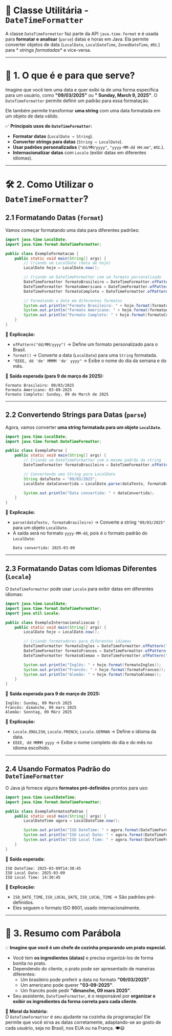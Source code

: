 # 📌 **Classe Utilitária - `DateTimeFormatter`**

A classe `DateTimeFormatter` faz parte da API `java.time.format` e é usada para **formatar e analisar** (`parse`) datas
e horas em Java. Ela permite converter objetos de data (`LocalDate`, `LocalDateTime`, `ZonedDateTime`, etc.) para *
*strings formatadas** e vice-versa.

---

# 🎯 **1. O que é e para que serve?**

Imagine que você tem uma data e quer exibi-la de uma forma específica para um usuário, como **"09/03/2025"** ou **"
Sunday, March 9, 2025"**. O `DateTimeFormatter` permite definir um padrão para essa formatação.

Ele também permite transformar **uma string** com uma data formatada em um objeto de data válido.

✅ **Principais usos do `DateTimeFormatter`:**

- **Formatar datas** (`LocalDate → String`).
- **Converter strings para datas** (`String → LocalDate`).
- **Usar padrões personalizados** (`"dd/MM/yyyy"`, `"yyyy-MM-dd HH:mm"`, etc.).
- **Internacionalizar datas** com `Locale` (exibir datas em diferentes idiomas).

---

# 🛠 **2. Como Utilizar o `DateTimeFormatter`?**

## **2.1 Formatando Datas (`format`)**

Vamos começar formatando uma data para diferentes padrões:

```java
import java.time.LocalDate;
import java.time.format.DateTimeFormatter;

public class ExemploFormatacao {
    public static void main(String[] args) {
        // Criando um LocalDate (data de hoje)
        LocalDate hoje = LocalDate.now();

        // Criando um DateTimeFormatter com um formato personalizado
        DateTimeFormatter formatoBrasileiro = DateTimeFormatter.ofPattern("dd/MM/yyyy");
        DateTimeFormatter formatoAmericano = DateTimeFormatter.ofPattern("MM-dd-yyyy");
        DateTimeFormatter formatoCompleto = DateTimeFormatter.ofPattern("EEEE, dd 'de' MMMM 'de' yyyy");

        // Formatando a data em diferentes formatos
        System.out.println("Formato Brasileiro: " + hoje.format(formatoBrasileiro));
        System.out.println("Formato Americano: " + hoje.format(formatoAmericano));
        System.out.println("Formato Completo: " + hoje.format(formatoCompleto));
    }
}
```

📌 **Explicação:**

- `ofPattern("dd/MM/yyyy")` → Define um formato personalizado para o Brasil.
- `format()` → Converte a data (`LocalDate`) para uma `String` formatada.
- `"EEEE, dd 'de' MMMM 'de' yyyy"` → Exibe o nome do dia da semana e do mês.

🔎 **Saída esperada (para 9 de março de 2025):**

```
Formato Brasileiro: 09/03/2025
Formato Americano: 03-09-2025
Formato Completo: Sunday, 09 de March de 2025
```

---

## **2.2 Convertendo Strings para Datas (`parse`)**

Agora, vamos converter **uma string formatada para um objeto `LocalDate`**.

```java
import java.time.LocalDate;
import java.time.format.DateTimeFormatter;

public class ExemploParse {
    public static void main(String[] args) {
        // Criando um DateTimeFormatter com o mesmo padrão da string
        DateTimeFormatter formatoBrasileiro = DateTimeFormatter.ofPattern("dd/MM/yyyy");

        // Convertendo uma String para LocalDate
        String dataTexto = "09/03/2025";
        LocalDate dataConvertida = LocalDate.parse(dataTexto, formatoBrasileiro);

        System.out.println("Data convertida: " + dataConvertida);
    }
}
```

📌 **Explicação:**

- `parse(dataTexto, formatoBrasileiro)` → Converte a string `"09/03/2025"` para um objeto `LocalDate`.
- A saída será no formato `yyyy-MM-dd`, pois é o formato padrão do `LocalDate`:
  ```
  Data convertida: 2025-03-09
  ```

---

## **2.3 Formatando Datas com Idiomas Diferentes (`Locale`)**

O `DateTimeFormatter` pode usar `Locale` para exibir datas em diferentes idiomas:

```java
import java.time.LocalDate;
import java.time.format.DateTimeFormatter;
import java.util.Locale;

public class ExemploInternacionalizacao {
    public static void main(String[] args) {
        LocalDate hoje = LocalDate.now();

        // Criando formatadores para diferentes idiomas
        DateTimeFormatter formatoIngles = DateTimeFormatter.ofPattern("EEEE, dd MMMM yyyy", Locale.ENGLISH);
        DateTimeFormatter formatoFrances = DateTimeFormatter.ofPattern("EEEE, dd MMMM yyyy", Locale.FRENCH);
        DateTimeFormatter formatoAlemao = DateTimeFormatter.ofPattern("EEEE, dd MMMM yyyy", Locale.GERMAN);

        System.out.println("Inglês: " + hoje.format(formatoIngles));
        System.out.println("Francês: " + hoje.format(formatoFrances));
        System.out.println("Alemão: " + hoje.format(formatoAlemao));
    }
}
```

🔎 **Saída esperada para 9 de março de 2025:**

```
Inglês: Sunday, 09 March 2025
Francês: dimanche, 09 mars 2025
Alemão: Sonntag, 09 März 2025
```

📌 **Explicação:**

- `Locale.ENGLISH`, `Locale.FRENCH`, `Locale.GERMAN` → Define o idioma da data.
- `EEEE, dd MMMM yyyy` → Exibe o nome completo do dia e do mês no idioma escolhido.

---

## **2.4 Usando Formatos Padrão do `DateTimeFormatter`**

O Java já fornece alguns **formatos pré-definidos** prontos para uso:

```java
import java.time.LocalDateTime;
import java.time.format.DateTimeFormatter;

public class ExemploFormatosPadrao {
    public static void main(String[] args) {
        LocalDateTime agora = LocalDateTime.now();

        System.out.println("ISO DateTime: " + agora.format(DateTimeFormatter.ISO_DATE_TIME));
        System.out.println("ISO Local Date: " + agora.format(DateTimeFormatter.ISO_LOCAL_DATE));
        System.out.println("ISO Local Time: " + agora.format(DateTimeFormatter.ISO_LOCAL_TIME));
    }
}
```

🔎 **Saída esperada:**

```
ISO DateTime: 2025-03-09T14:30:45
ISO Local Date: 2025-03-09
ISO Local Time: 14:30:45
```

📌 **Explicação:**

- `ISO_DATE_TIME`, `ISO_LOCAL_DATE`, `ISO_LOCAL_TIME` → São padrões pré-definidos.
- Eles seguem o formato ISO 8601, usado internacionalmente.

---

# 📖 **3. Resumo com Parábola**

💡 **Imagine que você é um chefe de cozinha preparando um prato especial.**

- Você tem **os ingredientes (datas)** e precisa organizá-los de forma bonita no prato.
- Dependendo do cliente, o prato pode ser apresentado de maneiras diferentes:
    - Um brasileiro pode preferir a data no formato **"09/03/2025"**.
    - Um americano pode querer **"03-09-2025"**.
    - Um francês pode pedir **"dimanche, 09 mars 2025"**.
- Seu assistente, `DateTimeFormatter`, é o responsável por **organizar e exibir os ingredientes da forma correta para
  cada cliente**.

🔎 **Moral da história:**  
O `DateTimeFormatter` é seu ajudante na cozinha da programação! Ele permite que você sirva as datas corretamente,
adaptando-se ao gosto de cada usuário, seja no Brasil, nos EUA ou na França. 🍽️😃